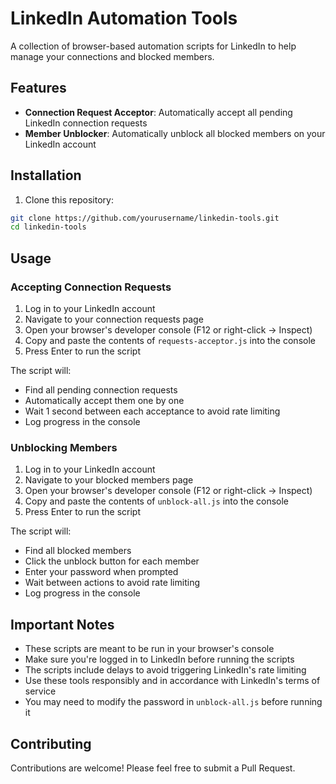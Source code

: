 # LinkedIn Automation Tools

A collection of browser-based automation scripts for LinkedIn to help manage your connections and blocked members.

## Features

- **Connection Request Acceptor**: Automatically accept all pending LinkedIn connection requests
- **Member Unblocker**: Automatically unblock all blocked members on your LinkedIn account

## Installation

1. Clone this repository:

```bash
git clone https://github.com/yourusername/linkedin-tools.git
cd linkedin-tools
```

## Usage

### Accepting Connection Requests

1. Log in to your LinkedIn account
2. Navigate to your connection requests page
3. Open your browser's developer console (F12 or right-click -> Inspect)
4. Copy and paste the contents of `requests-acceptor.js` into the console
5. Press Enter to run the script

The script will:

- Find all pending connection requests
- Automatically accept them one by one
- Wait 1 second between each acceptance to avoid rate limiting
- Log progress in the console

### Unblocking Members

1. Log in to your LinkedIn account
2. Navigate to your blocked members page
3. Open your browser's developer console (F12 or right-click -> Inspect)
4. Copy and paste the contents of `unblock-all.js` into the console
5. Press Enter to run the script

The script will:

- Find all blocked members
- Click the unblock button for each member
- Enter your password when prompted
- Wait between actions to avoid rate limiting
- Log progress in the console

## Important Notes

- These scripts are meant to be run in your browser's console
- Make sure you're logged in to LinkedIn before running the scripts
- The scripts include delays to avoid triggering LinkedIn's rate limiting
- Use these tools responsibly and in accordance with LinkedIn's terms of service
- You may need to modify the password in `unblock-all.js` before running it

## Contributing

Contributions are welcome! Please feel free to submit a Pull Request.
